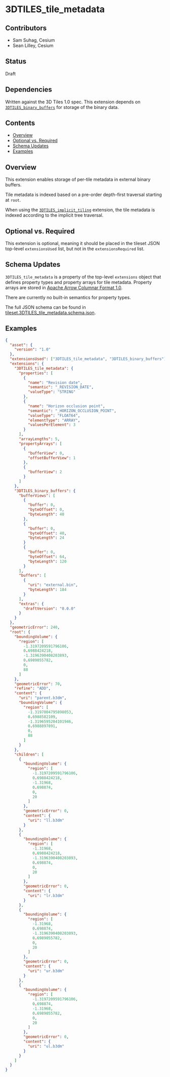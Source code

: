 # 3DTILES_tile_metadata

## Contributors

* Sam Suhag, Cesium
* Sean Lilley, Cesium

## Status

Draft

## Dependencies

Written against the 3D Tiles 1.0 spec. This extension depends on [`3DTILES_binary_buffers`](https://github.com/CesiumGS/3d-tiles/blob/3DTILES_binary_buffers/extensions/3DTILES_binary_buffers/README.md) for storage of the binary data.

## Contents

  - [Overview](#overview)
  - [Optional vs. Required](#optional-vs-required)
  - [Schema Updates](#schema-updates)
  - [Examples](#examples)

## Overview

This extension enables storage of per-tile metadata in external binary buffers.

Tile metadata is indexed based on a pre-order depth-first traversal starting at `root`.

When using the [`3DTILES_implicit_tiling`](https://github.com/CesiumGS/3d-tiles/blob/3DTILES_implicit_tiling/extensions/3DTILES_implicit_tiling/README.md) extension, the tile metadata is indexed according to the implicit tree traversal.

## Optional vs. Required

This extension is optional, meaning it should be placed in the tileset JSON top-level `extensionsUsed` list, but not in the `extensionsRequired` list.

## Schema Updates

`3DTILES_tile_metadata` is a property of the top-level `extensions` object that defines property types and property arrays for tile metadata. Property arrays are stored in [Apache Arrow Columnar Format 1.0](https://arrow.apache.org/docs/format/Columnar.html).

There are currently no built-in semantics for property types.

The full JSON schema can be found in [tileset.3DTILES_tile_metadata.schema.json](schema/tileset.3DTILES_tile_metadata.schema.json).

## Examples

```json
{
  "asset": {
    "version": "1.0"
  },
  "extensionsUsed": ["3DTILES_tile_metadata", "3DTILES_binary_buffers"],
  "extensions": {
    "3DTILES_tile_metadata": {
      "properties": [
        {
          "name": "Revision date",
          "semantic": "_REVISION_DATE",
          "valueType": "STRING"
        },
        {
          "name": "Horizon occlusion point",
          "semantic": "_HORIZON_OCCLUSION_POINT",
          "valueType": "FLOAT64",
          "elementType": "ARRAY",
          "valuesPerElement": 3
        }
      ],
      "arrayLengths": 5,
      "propertyArrays": [
        {
          "bufferView": 0,
          "offsetBufferView": 1
        },
        {
          "bufferView": 2
        }
      ]
    },
    "3DTILES_binary_buffers": {
      "bufferViews": [
        {
          "buffer": 0,
          "byteOffset": 0,
          "byteLength": 40
        },
        {
          "buffer": 0,
          "byteOffset": 40,
          "byteLength": 24
        }
        {
          "buffer": 0,
          "byteOffset": 64,
          "byteLength": 120
        }
      ],
      "buffers": [
        {
          "uri": "external.bin",
          "byteLength": 184
        }
      ],
      "extras": {
        "draftVersion": "0.0.0"
      }
    }
  },
  "geometricError": 240,
  "root": {
    "boundingVolume": {
      "region": [
        -1.3197209591796106,
        0.6988424218,
        -1.3196390408203893,
        0.6989055782,
        0,
        88
      ]
    },
    "geometricError": 70,
    "refine": "ADD",
    "content": {
      "uri": "parent.b3dm",
      "boundingVolume": {
        "region": [
          -1.3197004795898053,
          0.6988582109,
          -1.3196595204101946,
          0.6988897891,
          0,
          88
        ]
      }
    },
    "children": [
      {
        "boundingVolume": {
          "region": [
            -1.3197209591796106,
            0.6988424218,
            -1.31968,
            0.698874,
            0,
            20
          ]
        },
        "geometricError": 0,
        "content": {
          "uri": "ll.b3dm"
        }
      },
      {
        "boundingVolume": {
          "region": [
            -1.31968,
            0.6988424218,
            -1.3196390408203893,
            0.698874,
            0,
            20
          ]
        },
        "geometricError": 0,
        "content": {
          "uri": "lr.b3dm"
        }
      },
      {
        "boundingVolume": {
          "region": [
            -1.31968,
            0.698874,
            -1.3196390408203893,
            0.6989055782,
            0,
            20
          ]
        },
        "geometricError": 0,
        "content": {
          "uri": "ur.b3dm"
        }
      },
      {
        "boundingVolume": {
          "region": [
            -1.3197209591796106,
            0.698874,
            -1.31968,
            0.6989055782,
            0,
            20
          ]
        },
        "geometricError": 0,
        "content": {
          "uri": "ul.b3dm"
        }
      }
    ]
  }
}
```